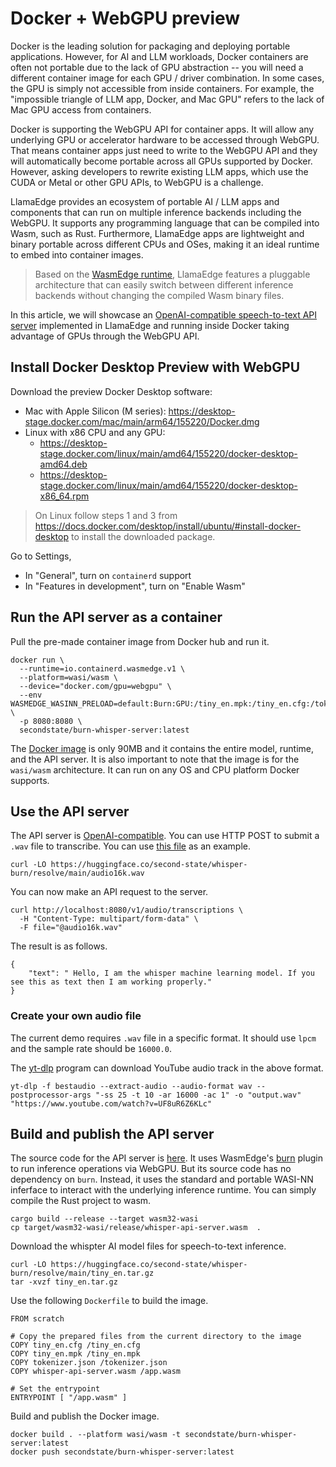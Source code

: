 # Docker + WebGPU preview

Docker is the leading solution for packaging and deploying portable applications. However, for AI and LLM
workloads, Docker containers are often not portable due to the lack of GPU abstraction -- you will need
a different container image for each GPU / driver combination. In some cases, the GPU is simply not
accessible from inside containers. For example, the "impossible triangle of LLM app, Docker, and Mac GPU"
refers to the lack of Mac GPU access from containers.

Docker is supporting the WebGPU API for container apps. It will allow any underlying GPU or accelerator 
hardware to be accessed through WebGPU. That means container apps just need to write to the WebGPU API
and they will automatically become portable across all GPUs supported by Docker.
However, asking developers to rewrite existing LLM apps, which use the CUDA or Metal or other GPU APIs, 
to WebGPU is a challenge.

LlamaEdge provides an ecosystem of portable AI / LLM apps and components 
that can run on multiple inference backends including the WebGPU.
It supports any programming language that can be compiled into Wasm, such as Rust.
Furthermore, LlamaEdge apps are lightweight and binary portable across different CPUs and OSes, making it an ideal 
runtime to embed into container images.

> Based on the [WasmEdge runtime](https://github.com/WasmEdge/WasmEdge), LlamaEdge features a pluggable architecture that can easily switch between different inference backends without changing the compiled Wasm binary files.

In this article, we will showcase an [OpenAI-compatible speech-to-text API server](https://platform.openai.com/docs/guides/speech-to-text) implemented in LlamaEdge and running inside Docker taking advantage of GPUs through the WebGPU API. 

## Install Docker Desktop Preview with WebGPU

Download the preview Docker Desktop software:

* Mac with Apple Silicon (M series): https://desktop-stage.docker.com/mac/main/arm64/155220/Docker.dmg
* Linux with x86 CPU and any GPU:
  * https://desktop-stage.docker.com/linux/main/amd64/155220/docker-desktop-amd64.deb
  * https://desktop-stage.docker.com/linux/main/amd64/155220/docker-desktop-x86_64.rpm

> On Linux follow steps 1 and 3 from https://docs.docker.com/desktop/install/ubuntu/#install-docker-desktop to install the downloaded package.

Go to Settings,

* In "General", turn on `containerd` support
* In "Features in development", turn on "Enable Wasm"

## Run the API server as a container

Pull the pre-made container image from Docker hub and run it.

```
docker run \
  --runtime=io.containerd.wasmedge.v1 \
  --platform=wasi/wasm \
  --device="docker.com/gpu=webgpu" \
  --env WASMEDGE_WASINN_PRELOAD=default:Burn:GPU:/tiny_en.mpk:/tiny_en.cfg:/tokenizer.json:en \
  -p 8080:8080 \
  secondstate/burn-whisper-server:latest
```

The [Docker image](https://hub.docker.com/r/secondstate/burn-whisper-server/tags) is only 90MB and it contains the entire model, runtime, and the API server.
It is also important to note that the image is for the `wasi/wasm` architecture. It can run on any OS and CPU
platform Docker supports.

## Use the API server

The API server is [OpenAI-compatible](https://platform.openai.com/docs/guides/speech-to-text).
You can use HTTP POST to submit a `.wav` file to transcribe. 
You can use [this file](https://huggingface.co/second-state/whisper-burn/resolve/main/audio16k.wav) as an example.

```
curl -LO https://huggingface.co/second-state/whisper-burn/resolve/main/audio16k.wav
```

You can now make an API request to the server.

```
curl http://localhost:8080/v1/audio/transcriptions \
  -H "Content-Type: multipart/form-data" \
  -F file="@audio16k.wav"
```

The result is as follows.

```
{
    "text": " Hello, I am the whisper machine learning model. If you see this as text then I am working properly."
}
```

### Create your own audio file

The current demo requires `.wav` file in a specific format. 
It should use `lpcm` and the sample rate should be `16000.0`.

The [yt-dlp](https://github.com/yt-dlp/yt-dlp) program can download YouTube audio track in the above format.

```
yt-dlp -f bestaudio --extract-audio --audio-format wav --postprocessor-args "-ss 25 -t 10 -ar 16000 -ac 1" -o "output.wav" "https://www.youtube.com/watch?v=UF8uR6Z6KLc"
```

## Build and publish the API server

The source code for the API server is [here](https://github.com/LlamaEdge/whisper-api-server/). 
It uses WasmEdge's [burn](https://github.com/second-state/wasmedge-burn-plugin) plugin to run
inference operations via WebGPU. But its source code has no dependency on `burn`. Instead, it uses the standard
and portable WASI-NN inferface to interact with the underlying inference runtime.
You can simply compile the Rust project to wasm.

```
cargo build --release --target wasm32-wasi
cp target/wasm32-wasi/release/whisper-api-server.wasm  .
```

Download the whispter AI model files for speech-to-text inference.

```
curl -LO https://huggingface.co/second-state/whisper-burn/resolve/main/tiny_en.tar.gz
tar -xvzf tiny_en.tar.gz
```

Use the following `Dockerfile` to build the image.

```
FROM scratch

# Copy the prepared files from the current directory to the image
COPY tiny_en.cfg /tiny_en.cfg
COPY tiny_en.mpk /tiny_en.mpk
COPY tokenizer.json /tokenizer.json
COPY whisper-api-server.wasm /app.wasm

# Set the entrypoint
ENTRYPOINT [ "/app.wasm" ]
```

Build and publish the Docker image.

```
docker build . --platform wasi/wasm -t secondstate/burn-whisper-server:latest
docker push secondstate/burn-whisper-server:latest
```



